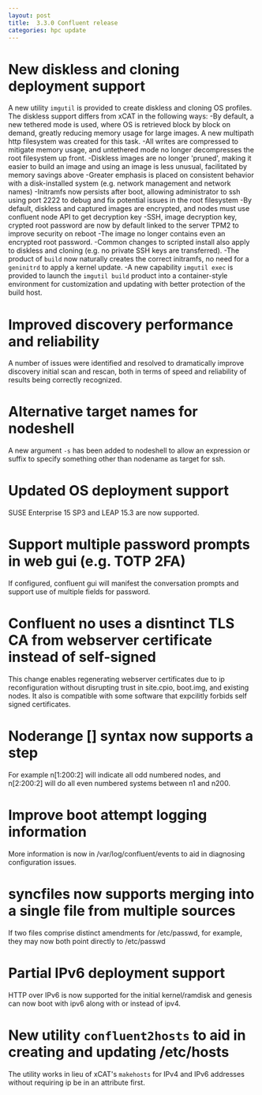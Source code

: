 ```yaml
---
layout: post
title:  3.3.0 Confluent release
categories: hpc update
---
```

# New diskless and cloning deployment support

A new utility `imgutil` is provided to create diskless and cloning OS profiles.  The diskless support differs from xCAT in the following ways:
-By default, a new tethered mode is used, where OS is retrieved block by block on demand, greatly reducing memory usage for large images. A new multipath http filesystem was created for this task.
-All writes are compressed to mitigate memory usage, and untethered mode no longer decompresses the root filesystem up front.
-Diskless images are no longer 'pruned', making it easier to build an image and using an image is less unusual, facilitated by memory savings above
-Greater emphasis is placed on consistent behavior with a disk-installed system (e.g. network management and network names)
-Initramfs now persists after boot, allowing administrator to ssh using port 2222 to debug and fix potential issues in the root filesystem
-By default, diskless and captured images are encrypted, and nodes must use confluent node API to get decryption key
-SSH, image decryption key, crypted root password are now by default linked to the server TPM2 to improve security on reboot
-The image no longer contains even an encrypted root password.
-Common changes to scripted install also apply to diskless and cloning (e.g. no private SSH keys are transferred).
-The product of `build` now naturally creates the correct initramfs, no need for a `geninitrd` to apply a kernel update.
-A new capability `imgutil exec` is provided to launch the `imgutil build` product into a container-style environment for customization and updating with better protection of the build host.

# Improved discovery performance and reliability

A number of issues were identified and resolved to dramatically improve discovery initial scan and rescan, both in terms of speed and reliability of results being correctly recognized.

# Alternative target names for nodeshell

A new argument `-s` has been added to nodeshell to allow an expression or suffix to specify something other than nodename as target for ssh.

# Updated OS deployment support

SUSE Enterprise 15 SP3 and LEAP 15.3 are now supported.

# Support multiple password prompts in web gui (e.g. TOTP 2FA)

If configured, confluent gui will manifest the conversation prompts and support use of multiple fields for password.

# Confluent no uses a disntinct TLS CA from webserver certificate instead of self-signed

This change enables regenerating webserver certificates due to ip reconfiguration without disrupting trust in site.cpio, boot.img, and existing nodes. It also is
compatible with some software that expcilitly forbids self signed certificates.

# Noderange [] syntax now supports a step

For example n[1:200:2] will indicate all odd numbered nodes, and n[2:200:2] will do all even numbered systems between n1 and n200.

# Improve boot attempt logging information

More information is now in /var/log/confluent/events to aid in diagnosing configuration issues.

# syncfiles now supports merging into a single file from multiple sources

If two files comprise distinct amendments for /etc/passwd, for example, they may now both point directly to /etc/passwd

# Partial IPv6 deployment support

HTTP over IPv6 is now supported for the initial kernel/ramdisk and genesis can now boot with ipv6 along with or instead of ipv4.

# New utility `confluent2hosts` to aid in creating and updating /etc/hosts

The utility works in lieu of xCAT's `makehosts` for IPv4 and IPv6 addresses without requiring ip be in an attribute first.


